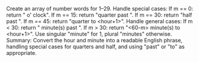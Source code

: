Create an array of number words for 1–29.
Handle special cases:
If m == 0: return "<hour> o' clock".
If m == 15: return "quarter past <hour>".
If m == 30: return "half past <hour>".
If m == 45: return "quarter to <hour+1>".
Handle general cases:
If m < 30: return "<m> minute(s) past <hour>".
If m > 30: return "<60-m> minute(s) to <hour+1>".
Use singular "minute" for 1, plural "minutes" otherwise.
Summary:
Convert the hour and minute into a readable English phrase, handling special cases for quarters and half, and using "past" or "to" as appropriate.